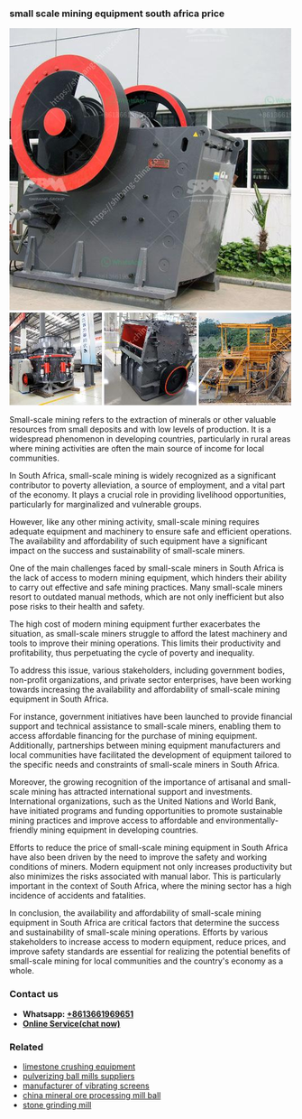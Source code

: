 <h3>small scale mining equipment south africa price</h3><img src='1708663650.jpg' alt=''><p>Small-scale mining refers to the extraction of minerals or other valuable resources from small deposits and with low levels of production. It is a widespread phenomenon in developing countries, particularly in rural areas where mining activities are often the main source of income for local communities.</p><p>In South Africa, small-scale mining is widely recognized as a significant contributor to poverty alleviation, a source of employment, and a vital part of the economy. It plays a crucial role in providing livelihood opportunities, particularly for marginalized and vulnerable groups.</p><p>However, like any other mining activity, small-scale mining requires adequate equipment and machinery to ensure safe and efficient operations. The availability and affordability of such equipment have a significant impact on the success and sustainability of small-scale miners.</p><p>One of the main challenges faced by small-scale miners in South Africa is the lack of access to modern mining equipment, which hinders their ability to carry out effective and safe mining practices. Many small-scale miners resort to outdated manual methods, which are not only inefficient but also pose risks to their health and safety.</p><p>The high cost of modern mining equipment further exacerbates the situation, as small-scale miners struggle to afford the latest machinery and tools to improve their mining operations. This limits their productivity and profitability, thus perpetuating the cycle of poverty and inequality.</p><p>To address this issue, various stakeholders, including government bodies, non-profit organizations, and private sector enterprises, have been working towards increasing the availability and affordability of small-scale mining equipment in South Africa.</p><p>For instance, government initiatives have been launched to provide financial support and technical assistance to small-scale miners, enabling them to access affordable financing for the purchase of mining equipment. Additionally, partnerships between mining equipment manufacturers and local communities have facilitated the development of equipment tailored to the specific needs and constraints of small-scale miners in South Africa.</p><p>Moreover, the growing recognition of the importance of artisanal and small-scale mining has attracted international support and investments. International organizations, such as the United Nations and World Bank, have initiated programs and funding opportunities to promote sustainable mining practices and improve access to affordable and environmentally-friendly mining equipment in developing countries.</p><p>Efforts to reduce the price of small-scale mining equipment in South Africa have also been driven by the need to improve the safety and working conditions of miners. Modern equipment not only increases productivity but also minimizes the risks associated with manual labor. This is particularly important in the context of South Africa, where the mining sector has a high incidence of accidents and fatalities.</p><p>In conclusion, the availability and affordability of small-scale mining equipment in South Africa are critical factors that determine the success and sustainability of small-scale mining operations. Efforts by various stakeholders to increase access to modern equipment, reduce prices, and improve safety standards are essential for realizing the potential benefits of small-scale mining for local communities and the country's economy as a whole.</p><h3>Contact us</h3><ul><li><strong>Whatsapp:&nbsp;<a href="https://wa.me/8613661969651">+8613661969651</a></strong></li><li><a href="https://swt.shibang-china.com/?git&amp;zhl&amp;small scale mining equipment south africa price"><strong>Online Service(chat now)</strong></a></li></ul><h3>Related</h3><ul><li><a href='limestone crushing equipment.md'>limestone crushing equipment</a></li><li><a href='pulverizing ball mills suppliers.md'>pulverizing ball mills suppliers</a></li><li><a href='manufacturer of vibrating screens.md'>manufacturer of vibrating screens</a></li><li><a href='china mineral ore processing mill ball.md'>china mineral ore processing mill ball</a></li><li><a href='stone grinding mill.md'>stone grinding mill</a></li></ul>